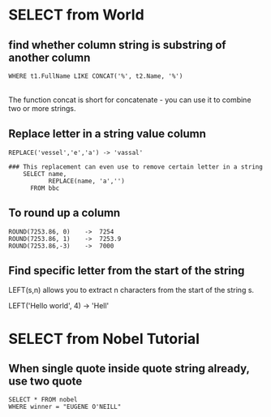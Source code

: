 # SELECT from World
## find whether column string is substring of another column
	WHERE t1.FullName LIKE CONCAT('%', t2.Name, '%')
 <br/>The function concat is short for concatenate - you can use it to combine two or more strings.<br/>
## Replace letter in a string value column
	REPLACE('vessel','e','a') -> 'vassal'
	
	### This replacement can even use to remove certain letter in a string
		SELECT name,
			   REPLACE(name, 'a','')
		  FROM bbc
## To round up a column
	ROUND(7253.86, 0)    ->  7254
	ROUND(7253.86, 1)    ->  7253.9
 	ROUND(7253.86,-3)    ->  7000
## Find specific letter from the start of the string
LEFT(s,n) allows you to extract n characters from the start of the string s.

   LEFT('Hello world', 4) -> 'Hell'     
# SELECT from Nobel Tutorial
## When single quote inside quote string already, use two quote
	SELECT * FROM nobel
	WHERE winner = "EUGENE O'NEILL"
